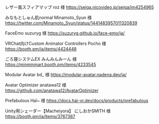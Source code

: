 レザー風スフィアマップ
roz 様
https://seiga.nicovideo.jp/seiga/im4254965

みなもとしゅん肌normal
Minamoto_Syun 様
https://twitter.com/Minamoto_Syun/status/1441483957011320839

FaceEmo
suzuryg 様
https://suzuryg.github.io/face-emo/ja/

VRChat向けCustom Animator Controllers
Pocho 様
https://booth.pm/ja/items/4424448

ごろ寝システムEX
みんみんみーん 様
https://minminmart.booth.pm/items/4233545

Modular Avatar
bd_ 様
https://modular-avatar.nadena.dev/ja/

Avatar Optimizer
anatawa12 様
https://github.com/anatawa12/AvatarOptimizer

Prefabulous
Haï~ 様
https://docs.hai-vr.dev/docs/products/prefabulous

Unity用シェーダー【Macheiyora】
にしおかSMITH 様
https://booth.pm/ja/items/3767387